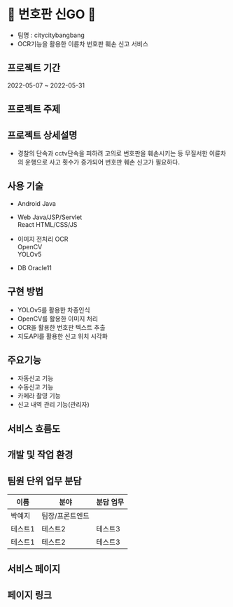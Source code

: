 # 🚨 번호판 신GO 🚨
- 팀명 : citycitybangbang
- OCR기능을 활용한 이륜차 번호판 훼손 신고 서비스

## 프로젝트 기간
2022-05-07 ~ 2022-05-31


## 프로젝트 주제

## 프로젝트 상세설명
- 경찰의 단속과 cctv단속을 피하려 고의로 번호판을 훼손시키는 등 무질서한 이륜차의 운행으로 사고 횟수가 증가되어 번호판 훼손 신고가 필요하다.

## 사용 기술

- Android
Java  

- Web
Java/JSP/Servlet  
React 
HTML/CSS/JS

- 이미지 전처리
OCR  
OpenCV  
YOLOv5  

- DB
Oracle11  


## 구현 방법

- YOLOv5를 활용한 차종인식
- OpenCV를 활용한 이미지 처리
- OCR을 활용한 번호판 텍스트 추출
- 지도API를 활용한 신고 위치 시각화


## 주요기능

- 자동신고 기능
- 수동신고 기능
- 카메라 촬영 기능
- 신고 내역 관리 기능(관리자)



## 서비스 흐름도

## 개발 및 작업 환경

## 팀원 단위 업무 분담
|이름|분야|분담 업무|
|-------|-----------|--------------|
|박예지|팀장/프론트엔드| |
|테스트1|테스트2|테스트3|
|테스트1|테스트2|테스트3|

## 서비스 페이지

## 페이지 링크
